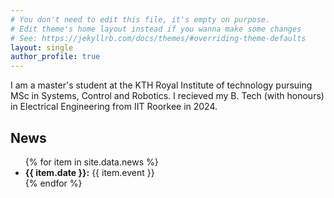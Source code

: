 ```yaml
---
# You don't need to edit this file, it's empty on purpose.
# Edit theme's home layout instead if you wanna make some changes
# See: https://jekyllrb.com/docs/themes/#overriding-theme-defaults
layout: single
author_profile: true
---
```



I am a master's student at the KTH Royal Institute of technology pursuing MSc in Systems, Control and Robotics. I recieved my B. Tech (with honours) in Electrical Engineering from IIT Roorkee in 2024.

## News

<ul>
  {% for item in site.data.news %}
    <li><strong>{{ item.date }}:</strong> {{ item.event }}</li>
  {% endfor %}
</ul>
